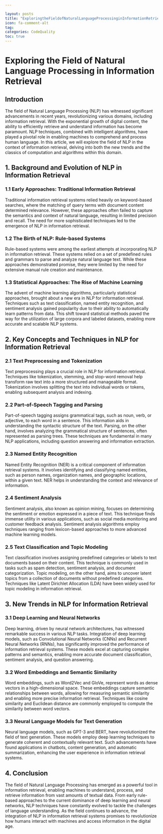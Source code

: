 ```yaml
---

layout: posts
title: "ExploringtheFieldofNaturalLanguageProcessinginInformationRetrieval"
icon: fa-comment-alt
tag:      
categories: CodeQuality
toc: true
---
```




# Exploring the Field of Natural Language Processing in Information Retrieval

## Introduction

The field of Natural Language Processing (NLP) has witnessed significant advancements in recent years, revolutionizing various domains, including information retrieval. With the exponential growth of digital content, the ability to efficiently retrieve and understand information has become paramount. NLP techniques, combined with intelligent algorithms, have played a pivotal role in enabling machines to comprehend and process human language. In this article, we will explore the field of NLP in the context of information retrieval, delving into both the new trends and the classics of computation and algorithms within this domain.

## 1. Background and Evolution of NLP in Information Retrieval

### 1.1 Early Approaches: Traditional Information Retrieval

Traditional information retrieval systems relied heavily on keyword-based searches, where the matching of query terms with document content determined relevance. However, these approaches often failed to capture the semantics and context of natural language, resulting in limited precision and recall. The need for more sophisticated techniques led to the emergence of NLP in information retrieval.

### 1.2 The Birth of NLP: Rule-based Systems

Rule-based systems were among the earliest attempts at incorporating NLP in information retrieval. These systems relied on a set of predefined rules and grammars to parse and analyze natural language text. While these approaches demonstrated promise, they were limited by the need for extensive manual rule creation and maintenance.

### 1.3 Statistical Approaches: The Rise of Machine Learning

The advent of machine learning algorithms, particularly statistical approaches, brought about a new era in NLP for information retrieval. Techniques such as text classification, named entity recognition, and sentiment analysis gained popularity due to their ability to automatically learn patterns from data. This shift toward statistical methods paved the way for the utilization of large corpora and labeled datasets, enabling more accurate and scalable NLP systems.

## 2. Key Concepts and Techniques in NLP for Information Retrieval

### 2.1 Text Preprocessing and Tokenization

Text preprocessing plays a crucial role in NLP for information retrieval. Techniques like tokenization, stemming, and stop-word removal help transform raw text into a more structured and manageable format. Tokenization involves splitting the text into individual words or tokens, enabling subsequent analysis and indexing.

### 2.2 Part-of-Speech Tagging and Parsing

Part-of-speech tagging assigns grammatical tags, such as noun, verb, or adjective, to each word in a sentence. This information aids in understanding the syntactic structure of the text. Parsing, on the other hand, involves analyzing the grammatical structure of sentences, often represented as parsing trees. These techniques are fundamental in many NLP applications, including question answering and information extraction.

### 2.3 Named Entity Recognition

Named Entity Recognition (NER) is a critical component of information retrieval systems. It involves identifying and classifying named entities, such as person names, organization names, and geographic locations, within a given text. NER helps in understanding the context and relevance of information.

### 2.4 Sentiment Analysis

Sentiment analysis, also known as opinion mining, focuses on determining the sentiment or emotion expressed in a piece of text. This technique finds immense utility in various applications, such as social media monitoring and customer feedback analysis. Sentiment analysis algorithms employ techniques ranging from lexicon-based approaches to more advanced machine learning models.

### 2.5 Text Classification and Topic Modeling

Text classification involves assigning predefined categories or labels to text documents based on their content. This technique is commonly used in tasks such as spam detection, sentiment analysis, and document categorization. Topic modeling, on the other hand, aims to uncover latent topics from a collection of documents without predefined categories. Techniques like Latent Dirichlet Allocation (LDA) have been widely used for topic modeling in information retrieval.

## 3. New Trends in NLP for Information Retrieval

### 3.1 Deep Learning and Neural Networks

Deep learning, driven by neural network architectures, has witnessed remarkable success in various NLP tasks. Integration of deep learning models, such as Convolutional Neural Networks (CNNs) and Recurrent Neural Networks (RNNs), has significantly improved the performance of information retrieval systems. These models excel at capturing complex patterns and semantics, enabling more accurate document classification, sentiment analysis, and question answering.

### 3.2 Word Embeddings and Semantic Similarity

Word embeddings, such as Word2Vec and GloVe, represent words as dense vectors in a high-dimensional space. These embeddings capture semantic relationships between words, allowing for measuring semantic similarity and enabling more precise information retrieval. Techniques like cosine similarity and Euclidean distance are commonly employed to compute the similarity between word vectors.

### 3.3 Neural Language Models for Text Generation

Neural language models, such as GPT-3 and BERT, have revolutionized the field of text generation. These models employ deep learning techniques to generate coherent and contextually relevant text. Such advancements have found applications in chatbots, content generation, and automatic summarization, enhancing the user experience in information retrieval systems.

## 4. Conclusion

The field of Natural Language Processing has emerged as a powerful tool in information retrieval, enabling machines to understand, process, and retrieve information from vast amounts of textual data. From early rule-based approaches to the current dominance of deep learning and neural networks, NLP techniques have constantly evolved to tackle the challenges of language understanding. As the field continues to advance, the integration of NLP in information retrieval systems promises to revolutionize how humans interact with machines and access information in the digital age.